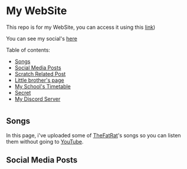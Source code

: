 # My WebSite

This repo is for my WebSite, you can access it using this [link](https://red78massive1573.github.io))

You can see my social's [here](https://app.simplenote.com/p/VywpG7)

Table of contents:
* [Songs](./#Songs)
* [Social Media Posts](#SocialMediaPosts)
* [Scratch Related Post](a)
* [Little brother's page](a)
* [My School's Timetable](a)
* [Secret](a)
* [My Discord Server](a)

#
## Songs
In this page, i've uploaded some of [TheFatRat](https://www.youtube.com/c/TheFatRat)'s songs so you can listen them without going to [YouTube](https://www.youtube.com/).

## Social Media Posts
